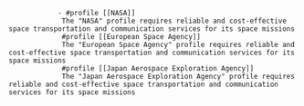 				- #profile [[NASA]]
				 The "NASA" profile requires reliable and cost-effective space transportation and communication services for its space missions
				 #profile [[European Space Agency]]
				 The "European Space Agency" profile requires reliable and cost-effective space transportation and communication services for its space missions
				 #profile [[Japan Aerospace Exploration Agency]]
				 The "Japan Aerospace Exploration Agency" profile requires reliable and cost-effective space transportation and communication services for its space missions



